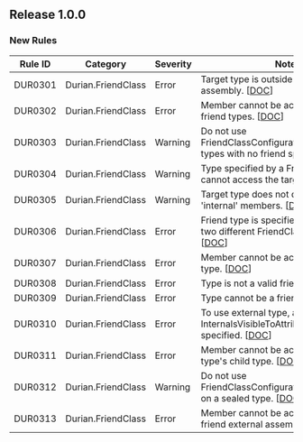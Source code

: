 ﻿## Release 1.0.0

### New Rules
Rule ID | Category | Severity | Notes
--------|----------|----------|-----------------------------------------
DUR0301 | Durian.FriendClass | Error | Target type is outside of the current assembly. [[DOC](https://github.com/piotrstenke/Durian/tree/master/docs/FriendClass/DUR0301.md)]
DUR0302 | Durian.FriendClass | Error | Member cannot be accessed outside of friend types. [[DOC](https://github.com/piotrstenke/Durian/tree/master/docs/FriendClass/DUR0302.md)]
DUR0303 | Durian.FriendClass | Warning | Do not use FriendClassConfigurationAttribute on types with no friend specified. [[DOC](https://github.com/piotrstenke/Durian/tree/master/docs/FriendClass/DUR0303.md)]
DUR0304 | Durian.FriendClass | Warning | Type specified by a FriendClassAttribute cannot access the target type. [[DOC](https://github.com/piotrstenke/Durian/tree/master/docs/FriendClass/DUR0304.md)]
DUR0305 | Durian.FriendClass | Warning | Target type does not declare any 'internal' members. [[DOC](https://github.com/piotrstenke/Durian/tree/master/docs/FriendClass/DUR0305.md)]
DUR0306 | Durian.FriendClass | Error | Friend type is specified multiple times by two different FriendClassAttributes. [[DOC](https://github.com/piotrstenke/Durian/tree/master/docs/FriendClass/DUR0306.md)]
DUR0307 | Durian.FriendClass | Error | Member cannot be accessed by a child type. [[DOC](https://github.com/piotrstenke/Durian/tree/master/docs/FriendClass/DUR0307.md)]
DUR0308 | Durian.FriendClass | Error | Type is not a valid friend type. [[DOC](https://github.com/piotrstenke/Durian/tree/master/docs/FriendClass/DUR0308.md)]
DUR0309 | Durian.FriendClass | Error | Type cannot be a friend of itself. [[DOC](https://github.com/piotrstenke/Durian/tree/master/docs/FriendClass/DUR0309.md)]
DUR0310 | Durian.FriendClass | Error | To use external type, a proper InternalsVisibleToAttribute must be specified. [[DOC](https://github.com/piotrstenke/Durian/tree/master/docs/FriendClass/DUR0310.md)]
DUR0311 | Durian.FriendClass | Error | Member cannot be accessed by friend type's child type. [[DOC](https://github.com/piotrstenke/Durian/tree/master/docs/FriendClass/DUR0311.md)]
DUR0312 | Durian.FriendClass | Warning | Do not use FriendClassConfiguration.AllowsChildren on a sealed type. [[DOC](https://github.com/piotrstenke/Durian/tree/master/docs/FriendClass/DUR0312.md)]
DUR0313 | Durian.FriendClass | Error | Member cannot be accessed in a non-friend external assembly. [[DOC](https://github.com/piotrstenke/Durian/tree/master/docs/FriendClass/DUR0313.md)]
